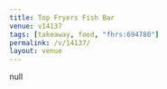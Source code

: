 ```yaml
---
title: Top Fryers Fish Bar
venue: v14137
tags: [takeaway, food, "fhrs:694780"]
permalink: /v/14137/
layout: venue
---
```

null